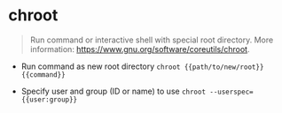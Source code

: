 # chroot
> Run command or interactive shell with special root directory.
> More information: <https://www.gnu.org/software/coreutils/chroot>.

- Run command as new root directory
`chroot {{path/to/new/root}} {{command}}`

- Specify user and group (ID or name) to use
`chroot --userspec={{user:group}}`
